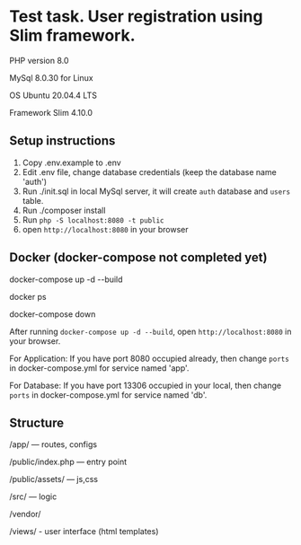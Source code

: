 # Test task. User registration using Slim framework.

PHP version 8.0

MySql 8.0.30 for Linux

OS Ubuntu 20.04.4 LTS

Framework Slim 4.10.0

Setup instructions
---------------------------------------------
1) Copy .env.example to .env
2) Edit .env file, change database credentials (keep the database name 'auth')
3) Run ./init.sql in local MySql server, it will create `auth` database and `users` table.
4) Run ./composer install
5) Run `php -S localhost:8080 -t public`
6) open `http://localhost:8080` in your browser


Docker (docker-compose not completed yet)
---------------------------------------
docker-compose up -d --build

docker ps

docker-compose down

After running `docker-compose up -d --build`, open `http://localhost:8080` in your browser.

For Application: If you have port 8080 occupied already, then change `ports` in docker-compose.yml for service named 'app'.

For Database: If you have port 13306 occupied in your local, then change `ports` in docker-compose.yml for service named 'db'.

Structure
-------------------------------------

/app/ — routes, configs

/public/index.php — entry point

/public/assets/ — js,css

/src/ — logic

/vendor/

/views/ - user interface (html templates)